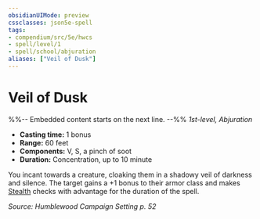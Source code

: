 ```yaml
---
obsidianUIMode: preview
cssclasses: json5e-spell
tags:
- compendium/src/5e/hwcs
- spell/level/1
- spell/school/abjuration
aliases: ["Veil of Dusk"]
---
```

# Veil of Dusk
%%-- Embedded content starts on the next line. --%%
*1st-level, Abjuration*  

- **Casting time:** 1 bonus
- **Range:** 60 feet
- **Components:** V, S, a pinch of soot
- **Duration:** Concentration, up to 10 minute

You incant towards a creature, cloaking them in a shadowy veil of darkness and silence. The target gains a +1 bonus to their armor class and makes [Stealth](2-Mechanics/CLI/rules/skills.md#Stealth) checks with advantage for the duration of the spell.

*Source: Humblewood Campaign Setting p. 52*